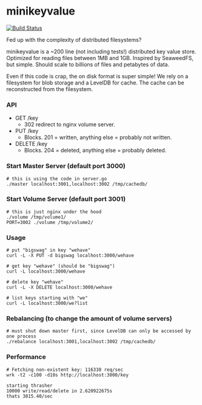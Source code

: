 # minikeyvalue

[![Build Status](https://travis-ci.org/geohot/minikeyvalue.svg?branch=master)](https://travis-ci.org/geohot/minikeyvalue)

Fed up with the complexity of distributed filesystems?

minikeyvalue is a ~200 line (not including tests!) distributed key value store. Optimized for reading files between 1MB and 1GB. Inspired by SeaweedFS, but simple. Should scale to billions of files and petabytes of data.

Even if this code is crap, the on disk format is super simple! We rely on a filesystem for blob storage and a LevelDB for cache. The cache can be reconstructed from the filesystem.

### API

- GET /key
  - 302 redirect to nginx volume server.
- PUT /key
  - Blocks. 201 = written, anything else = probably not written.
- DELETE /key
  - Blocks. 204 = deleted, anything else = probably deleted.

### Start Master Server (default port 3000)

```
# this is using the code in server.go
./master localhost:3001,localhost:3002 /tmp/cachedb/
```

### Start Volume Server (default port 3001)

```
# this is just nginx under the hood
./volume /tmp/volume1/
PORT=3002 ./volume /tmp/volume2/
```

### Usage

```
# put "bigswag" in key "wehave"
curl -L -X PUT -d bigswag localhost:3000/wehave

# get key "wehave" (should be "bigswag")
curl -L localhost:3000/wehave

# delete key "wehave"
curl -L -X DELETE localhost:3000/wehave

# list keys starting with "we"
curl -L localhost:3000/we?list
```

### Rebalancing (to change the amount of volume servers)

```
# must shut down master first, since LevelDB can only be accessed by one process
./rebalance localhost:3001,localhost:3002 /tmp/cachedb/
```


### Performance

```
# Fetching non-existent key: 116338 req/sec
wrk -t2 -c100 -d10s http://localhost:3000/key

starting thrasher
10000 write/read/delete in 2.620922675s
thats 3815.40/sec
```

